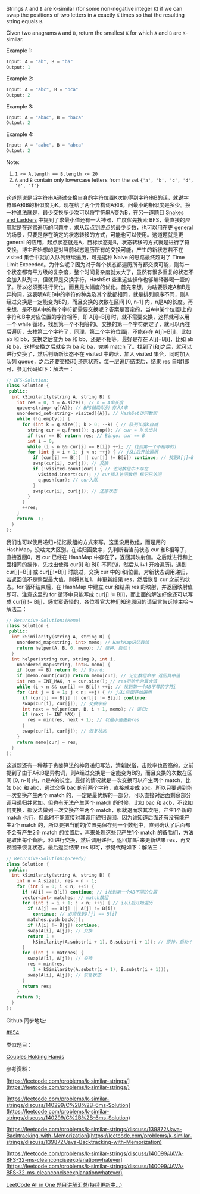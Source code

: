 Strings `A` and `B` are `K`-similar (for some non-negative integer `K`) if we can swap the positions of two letters in `A` exactly `K` times so that the resulting string equals `B`.

Given two anagrams `A` and `B`, return the smallest `K` for which `A` and `B` are `K`-similar.

Example 1:

```cpp
Input: A = "ab", B = "ba"
Output: 1
```

Example 2:

```cpp
Input: A = "abc", B = "bca"
Output: 2
```

Example 3:

```cpp
Input: A = "abac", B = "baca"
Output: 2
```

Example 4:

```cpp
Input: A = "aabc", B = "abca"
Output: 2
```

Note:

1. `1 <= A.length == B.length <= 20`
2. `A` and `B` contain only lowercase letters from the set `{'a', 'b', 'c', 'd', 'e', 'f'}`

这道题说是当字符串A通过交换自身的字符位置K次能得到字符串B的话，就说字符串A和B的相似度为K。现在给了两个异构词A和B，问最小的相似度是多少。换一种说法就是，最少交换多少次可以将字符串A变为B，在另一道题目 [Snakes and Ladders](https://www.cnblogs.com/grandyang/p/11342652.html) 中提到了求最小值还有一大神器，广度优先搜索 BFS，最直接的应用就是在迷宫遍历的问题中，求从起点到终点的最少步数，也可以用在更 general 的场景，只要是存在确定的状态转移的方式，可能也可以使用。这道题就是更 general 的应用，起点状态就是A，目标状态是B，状态转移的方式就是进行字符交换，博主开始想的是对当前状态遍历所有的交换可能，产生的新状态若不在 visited 集合中就加入队列继续遍历，可是这种 Naive 的思路最终超时了 Time Limit Exceeded。为什么呢？因为对于每个状态都遍历所有都交换可能，则每一个状态都有平方级的复杂度，整个时间复杂度就太大了，虽然有很多重复的状态不会加入队列中，但就算是交换字符，HashSet 查重这些操作也够编译器喝一壶的了。所以必须要进行优化，而且是大幅度的优化。首先来想，为啥要限定A和B是异构词，这表明A和B中的字符的种类及其个数都相同，就是排列顺序不同，则A经过交换是一定能变为B的，而且交换的次数在区间 [0, n-1] 内，n是A的长度。再来想，是不是A中的每个字符都需要交换呢？答案是否定的，当A中某个位置i上的字符和B中对应位置的字符相等，即 A[i]=B[i] 时，就不需要交换，这样就可以用一个 while 循环，找到第一个不相等的i。交换的第一个字符确定了，就可以再往后遍历，去找第二个字符了，同理，第二个字符位置j，不能存在 A[j]=B[j]，比如 ab 和 bb，交换之后变为 ba 和 bb，还是不相等，最好是存在 A[j]=B[i]，比如 ab 和 ba，这样交换之后就变为 ba 和 ba，完美 match 了。找到了i和j之后，就可以进行交换了，然后判断新状态不在 visited 中的话，加入 visited 集合，同时加入队列 queue，之后还要交换i和j还原状态，每一层遍历结束后，结果 res 自增1即可，参见代码如下：解法一：

```cpp
// BFS-Solution:
class Solution {
 public:
  int kSimilarity(string A, string B) {
    int res = 0, n = A.size(); // n = A串长度
    queue<string> q{{A}}; // BFS辅助队列 存入A串
    unordered_set<string> visited{{A}}; // HashSet访问数组
    while (!q.empty()) {
      for (int k = q.size(); k > 0; --k) { // 队列长度k自减
        string cur = q.front(); q.pop(); // cur = 队头出队
        if (cur == B) return res; // Bingo: cur == B
        int i = 0;
        while (i < n && cur[i] == B[i]) ++i; // 找到第一个不相等的i
        for (int j = i + 1; j < n; ++j) { // j从i后开始遍历
          if (cur[j] == B[j] || cur[j] != B[i]) continue; // 找到A[j]=B[i]
          swap(cur[i], cur[j]); // 交换
          if (!visited.count(cur)) { // 访问数组中不存在
            visited.insert(cur); // cur插入访问数组 标记已访问
            q.push(cur); // cur入队
          }
          swap(cur[i], cur[j]); // 还原状态
        }
      }
      ++res;
    }
    return -1;
  }
};
```

我们也可以使用递归+记忆数组的方式来写，这里没用数组，而是用的 HashMap，没啥太大区别。在递归函数中，先判断若当前状态 cur 和B相等了，直接返回0，若 cur 已经在 HashMap 中存在了，返回其映射值。之后就进行和上面相同的操作，先找出使得 cur[i] 和 B[i] 不同的i，然后从 i+1 开始遍历j，遇到 cur[j]=B[j] 或 cur[j]!=B[i] 时跳过，交换 cur 中的i和j位置，对新状态调用递归，若返回值不是整型最大值，则将其加1，并更新结果 res，然后恢复 cur 之前的状态。for 循环结束后，在 HashMap 中建立 cur 和结果 res 的映射，并返回映射值即可。注意这里的 for 循环中只能写成 cur[j] != B[i]，而上面的解法好像还可以写成 cur[i] != B[j]，感觉蛮奇怪的，各位看官大神们知道原因的请留言告诉博主哈～解法二：

```cpp
// Recursive-Solution:(Memo)
class Solution {
 public:
  int kSimilarity(string A, string B) {
    unordered_map<string, int> memo; // HashMap记忆数组
    return helper(A, B, 0, memo); // 原神，启动！
  }
  int helper(string cur, string B, int i,
    unordered_map<string, int>& memo) {
    if (cur == B) return 0; // Guard:
    if (memo.count(cur)) return memo[cur]; // 记忆数组命中 返回其中值
    int res = INT_MAX, n = cur.size(); // res初始化为最大值
    while (i < n && cur[i] == B[i]) ++i; // 找到第一个AB不等的字符i
    for (int j = i + 1; j < n; ++j) { // j从i后面开始遍历
      if (cur[j] == B[j] || cur[j] != B[i]) continue;
      swap(cur[i], cur[j]); // 交换字符
      int next = helper(cur, B, i + 1, memo); // 递归:
      if (next != INT_MAX) {
        res = min(res, next + 1); // 以最小值更新res
      }
      swap(cur[i], cur[j]); // 恢复状态
    }
    return memo[cur] = res;
  }
};
```

这道题还有一种基于贪婪算法的神奇递归写法，清新脱俗，击败率也蛮高的。之前提到了由于A和B是异构词，则A经过交换是一定能变为B的，而且交换的次数在区间 [0, n-1] 内，n是A的长度。最好的情况就是一次交换可以产生两个 match，比如 bac 和 abc，通过交换 bac 的前两个字符，直接就变成 abc。所以只要遇到能一次变换产生两个 match 的，一定是最优解的一部分，可以直接对后面剩余部分调用递归并累加。但也有无法产生两个 match 的时候，比如 bac 和 acb，不论如何变换，都没法做到一次交换产生两个 match，那就退而求其次吧，产生1个新的 match 也行，但此时不能直接对其调用递归返回，因为谁知道后面还有没有能产生2个 match 的，所以要把当前的j位置先保存到一个数组中，直到确认了后面都不会有产生2个 match 的位置后，再来处理这些只产生1个 match 的备胎们，方法是取出每个备胎，和i进行交换，然后调用递归，返回加1后来更新结果 res，再交换回来恢复状态。最后返回结果 res 即可，参见代码如下：解法三：

```cpp
// Recursive-Solution:(Greedy)
class Solution {
 public:
  int kSimilarity(string A, string B) {
    int n = A.size(), res = n - 1;
    for (int i = 0; i < n; ++i) {
      if (A[i] == B[i]) continue; // i找到第一个AB不同的位置
      vector<int> matches; // match数组
      for (int j = i + 1; j < n; ++j) { // j从i后开始遍历
        if (A[j] == B[j] || A[j] != B[i])
          continue; // 必须找到A[j] == B[i]
        matches.push_back(j);
        if (A[i] != B[j]) continue;
        swap(A[i], A[j]); // 交换
        return 1 +
          kSimilarity(A.substr(i + 1), B.substr(i + 1)); // 原神，启动！
      }
      for (int j : matches) {
        swap(A[i], A[j]); // 交换
        res = min(res,
          1 + kSimilarity(A.substr(i + 1), B.substr(i + 1)));
        swap(A[i], A[j]); // 恢复状态
      }
      return res;
    }
    return 0;
  }
};
```

Github 同步地址:

[#854](https://github.com/grandyang/leetcode/issues/854)

类似题目：

[Couples Holding Hands](http://www.cnblogs.com/grandyang/p/8716597.html)

参考资料：

[https://leetcode.com/problems/k-similar-strings/](https://leetcode.com/problems/k-similar-strings/)

[https://leetcode.com/problems/k-similar-strings/discuss/140299/C%2B%2B-6ms-Solution](https://leetcode.com/problems/k-similar-strings/discuss/140299/C%2B%2B-6ms-Solution)

[https://leetcode.com/problems/k-similar-strings/discuss/139872/Java-Backtracking-with-Memorization](https://leetcode.com/problems/k-similar-strings/discuss/139872/Java-Backtracking-with-Memorization)

[https://leetcode.com/problems/k-similar-strings/discuss/140099/JAVA-BFS-32-ms-cleanconciseexplanationwhatever](https://leetcode.com/problems/k-similar-strings/discuss/140099/JAVA-BFS-32-ms-cleanconciseexplanationwhatever)

[LeetCode All in One 题目讲解汇总(持续更新中...)](https://www.cnblogs.com/grandyang/p/4606334.html)